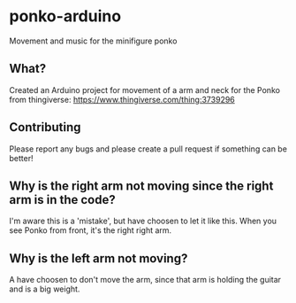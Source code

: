 # ponko-arduino
Movement and music for the minifigure ponko


## What?
Created an Arduino project for movement of a arm and neck for the Ponko from thingiverse: https://www.thingiverse.com/thing:3739296

## Contributing
Please report any bugs and please create a pull request if something can be better!

## Why is the right arm not moving since the right arm is in the code?
I'm aware this is a 'mistake', but have choosen to let it like this. When you see Ponko from front, it's the right right arm.

## Why is the left arm not moving?
A have choosen to don't move the arm, since that arm is holding the guitar and is a big weight. 

